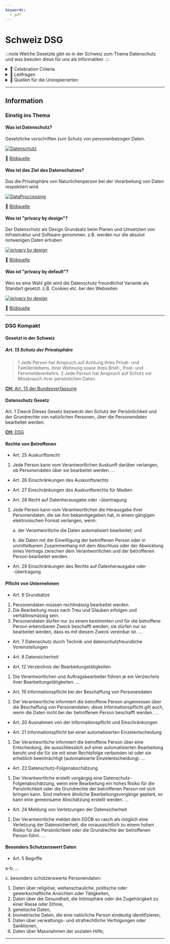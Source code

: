 ```yaml
---
keywords:
  - pdf
---
```


# Schweiz DSG
:::note
Welche Gesetzte gibt es in der Schweiz zum Thema Datenschutz und was beeuten diese für uns als Informatiker.
:::

<details>
  <summary> 🎉 Celebration Criteria</summary>

**Kategorisiert Daten aufgrund ihres Schutzbedarfs.**

Kennt verschiedene Rechtsräume (Schweiz, EU).

Kennt für den jeweiligen Rechtsraum die juristischen Werke (z. B. DSG, DSGVO).

**Überprüft eingesetzte Anwendungen auf Einhaltung der Datenschutzgesetze.**

Kennt wesentliche Unterschiede in den Datenschutzgesetzen der verschiedenen Rechtsräume.

**Zeigt Konsequenzen von Fehlern im Datenschutz und bei der Datensicherheit auf.**

Kennt die Problematik von Datenlöschungen über alle Archive und Backups.
</details>

<details>
  <summary> 🤔 Leitfragen </summary>

- Wer muss sich an das Gesetz halten?
- Wer ist unter dem Gesetzt geschützt?
- Was ist ein Juristiesch respektive Naturliche Person?
- Welche Daten sind geschützt?
- Was sind besonders schützenswerte Daten?
- Was muss bei besonders schützenswerte Daten beachte werden?
- Was ist eine Datensammlung?
- Welche Rechte hat eine Betroffen Person?
- Wie kann ich als betroffene Person gebauch vom Gesetzt machen?
- Welche Pflichten hat eine Firma oder öffentliche Institution?
- Was sind die Konsequenzen von verstössen?
- Was sind die Unterschiede der Gesetzte?
- Was bedeute das Gesetzt für euch als Mitarbeiter, IT Mitarbeiter respektive Entwickler?
- Was ist privacy by design und privacy by default?
- Was bedeute das Gesetz bei der Evaluation von Anwendungen?
- Was für Problem können bei SAAS (Cloud) Anwedungen entstehen?
- ...

</details>

<details>
  <summary> 🤫 Quellen für die Uninspierierten</summary>

- [**CH EDÖB:** Datenschutz](https://www.edoeb.admin.ch/edoeb/de/home/datenschutz/ueberblick/datenschutz.html)

- [**CH:** DSG](https://www.fedlex.admin.ch/eli/fga/2020/1998/de)

- [**CH:** Art. 13 der Bundesverfassung](https://www.fedlex.admin.ch/eli/cc/1999/404/de#a13)

- [**CH:** Verordnung zum Bundesgesetz über den Datenschutz](https://www.fedlex.admin.ch/eli/cc/1993/1962_1962_1962/de)

- [**CH:** Art. 28-28l Zivilgesetzbuches (ZGB)](https://www.fedlex.admin.ch/eli/cc/24/233_245_233/de#a28)

- [**KMU CH Admin:** revDSG](https://www.kmu.admin.ch/kmu/de/home/fakten-trends/digitalisierung/datenschutz/neues-datenschutzgesetz-rev-dsg.html)

- [**Hostpoint:** Blog](https://www.hostpoint.ch/blog/das-neue-datenschutzgesetz-kommt-2023-was-gilt-es-dabei-zu-beachten/)

</details>

___
## Information

### Einstig ins Thema

#### Was ist Datenschutz?
Gesetzliche vorschriften zum Schutz von personenbezogen Daten.

[![Datenschutz](../img/dataprocessinggdpr.jpg)](https://cdn.netzpolitik.org/wp-upload/privacygollum.jpg)

:paperclip: [Bildquelle](https://cdn.netzpolitik.org/wp-upload/privacygollum.jpg)

#### Was ist das Ziel des Datenschutzes?
Das die Privatsphäre von Naturlichenperson bei der Verarbeitung von Daten respektiert wird.

[![DataProccessing](../img/privacygollum.jpg)](https://www.esendex.co.uk/wp-content/uploads/images/esendex-uk/website/dataprocessinggdpr.jpg)

:paperclip: [Bildquelle](https://www.esendex.co.uk/wp-content/uploads/images/esendex-uk/website/dataprocessinggdpr.jpg)

#### Was ist "privacy by design"?
Der Datenschutz als Design Grundsatz beim Planen und Umsetzten von Infrastruktur und Software genommen. z.B. werden nur die absolut notwenigen Daten erhoben

[![privacy by design](../img/26_Principles-of-Privacy-by-Design_DE.webp)](https://www.2b-advice.com/wp-content/uploads/2022/07/26_Principles-of-Privacy-by-Design_DE.png)

:paperclip: [Bildquelle](https://www.2b-advice.com/wp-content/uploads/2022/07/26_Principles-of-Privacy-by-Design_DE.png)


#### Was ist "privacy by default"?
Wen es eine Wahl gibt wird die Datenschutz freundlichst Variante als Standart gesetzt. z.B. Cookies etc. bei den Webseiten

[![privacy by design](../img/privacybydefault.gif)](https://user-images.githubusercontent.com/38752255/93235175-7ab6e280-f77d-11ea-9b8a-5a8c144344d7.gif)

:paperclip: [Bildquelle](https://user-images.githubusercontent.com/38752255/93235175-7ab6e280-f77d-11ea-9b8a-5a8c144344d7.gif)
___

### DSG Kompakt
#### Gesetzt in der Schweiz
##### Art. 13 Schutz der Privatsphäre
>1 Jede Person hat Anspruch auf Achtung ihres Privat- und Familienlebens, ihrer Wohnung sowie ihres Brief-, Post- und Fernmeldeverkehrs.
>2 Jede Person hat Anspruch auf Schutz vor Missbrauch ihrer persönlichen Daten.

[**CH:** Art. 13 der Bundesverfassung](https://www.fedlex.admin.ch/eli/cc/1999/404/de#a13)

#### Datenschutz Gesetz
Art. 1 Zweck
Dieses Gesetz bezweckt den Schutz der Persönlichkeit und der Grundrechte von natürlichen Personen, über die Personendaten bearbeitet werden. 


[**CH:** DSG](https://www.fedlex.admin.ch/eli/fga/2020/1998/de)

#### Rechte von Betroffenen
- Art. 25 Auskunftsrecht
1. Jede Person kann vom Verantwortlichen Auskunft darüber verlangen, ob Personendaten über sie bearbeitet werden.
...

- Art. 26 Einschränkungen des Auskunftsrechts

- Art. 27 Einschränkungen des Auskunftsrechts für Medien

- Art. 28 Recht auf Datenherausgabe oder -übertragung
1. Jede Person kann vom Verantwortlichen die Herausgabe ihrer Personendaten, die sie ihm bekanntgegeben hat, in einem gängigen elektronischen Format verlangen, wenn:

    a. der Verantwortliche die Daten automatisiert bearbeitet; und

    b. die Daten mit der Einwilligung der betroffenen Person oder in unmittelbarem Zusammenhang mit dem Abschluss oder der Abwicklung eines Vertrags zwischen dem Verantwortlichen und der betroffenen Person bearbeitet werden.

- Art. 29 Einschränkungen des Rechts auf Datenherausgabe oder -übertragung


#### Pflicht von Unternehmen
- Art. 6 Grundsätze
1. Personendaten müssen rechtmässig bearbeitet werden.
2. Die Bearbeitung muss nach Treu und Glauben erfolgen und verhältnismässig sein.
3. Personendaten dürfen nur zu einem bestimmten und für die betroffene Person erkennbaren Zweck beschafft werden; sie dürfen nur so bearbeitet werden, dass es mit diesem Zweck vereinbar ist.
...

- Art. 7 Datenschutz durch Technik und datenschutzfreundliche Voreinstellungen

- Art. 8 Datensicherheit

- Art. 12 Verzeichnis der Bearbeitungstätigkeiten
1. Die Verantwortlichen und Auftragsbearbeiter führen je ein Verzeichnis ihrer Bearbeitungstätigkeiten.
...

- Art. 19 Informationspflicht bei der Beschaffung von Personendaten
1. Der Verantwortliche informiert die betroffene Person angemessen über die Beschaffung von Personendaten; diese Informationspflicht gilt auch, wenn die Daten nicht bei der betroffenen Person beschafft werden.
...

- Art. 20 Ausnahmen von der Informationspflicht und Einschränkungen

- Art. 21 Informationspflicht bei einer automatisierten Einzelentscheidung
1. Der Verantwortliche informiert die betroffene Person über eine Entscheidung, die ausschliesslich auf einer automatisierten Bearbeitung beruht und die für sie mit einer Rechtsfolge verbunden ist oder sie erheblich beeinträchtigt (automatisierte Einzelentscheidung). 
...

- Art. 22 Datenschutz-Folgenabschätzung
1. Der Verantwortliche erstellt vorgängig eine Datenschutz-Folgenabschätzung, wenn eine Bearbeitung ein hohes Risiko für die Persönlichkeit oder die Grundrechte der betroffenen Person mit sich bringen kann. Sind mehrere ähnliche Bearbeitungsvorgänge geplant, so kann eine gemeinsame Abschätzung erstellt werden.
...

- Art. 24 Meldung von Verletzungen der Datensicherheit
1. Der Verantwortliche meldet dem EDÖB so rasch als möglich eine Verletzung der Datensicherheit, die voraussichtlich zu einem hohen Risiko für die Persönlichkeit oder die Grundrechte der betroffenen Person führt. 
...

#### Besonders Schutzenswert Daten

- Art. 5 Begriffe

a-b. ...

c. besonders schützenswerte Personendaten:
1. Daten über religiöse, weltanschauliche, politische oder gewerkschaftliche Ansichten oder Tätigkeiten,
2. Daten über die Gesundheit, die Intimsphäre oder die Zugehörigkeit zu einer Rasse oder Ethnie,
3. genetische Daten,
4. biometrische Daten, die eine natürliche Person eindeutig identifizieren,
5. Daten über verwaltungs- und strafrechtliche Verfolgungen oder Sanktionen,
6. Daten über Massnahmen der sozialen Hilfe;


___
